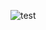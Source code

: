 ![test](https://dev.azure.com/udacitydeSouza/udacitydevops/_apis/build/status%2Fdezugin.udacity_azure_cicd?branchName=master)

